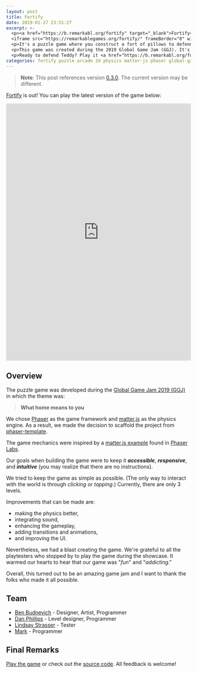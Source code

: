 ```yaml
---
layout: post
title: Fortify
date: 2019-01-27 23:51:27
excerpt: >-
  <p><a href="https://b.remarkabl.org/fortify" target="_blank">Fortify</a> has been released!</p>
  <iframe src="https://remarkablegames.org/fortify/" frameBorder="0" width="100%" height="600px"></iframe>
  <p>It's a puzzle game where you construct a fort of pillows to defend Teddy.</p>
  <p>This game was created during the 2019 Global Game Jam (GGJ). It's open-source with the <a href="https://github.com/remarkablegames/fortify" target="_blank">code on GitHub</a>.</p>
  <p>Ready to defend Teddy? Play it <a href="https://b.remarkabl.org/fortify" target="_blank">here</a>.</p>
categories: fortify puzzle arcade 2d physics matter-js phaser global-game-jam ggj
---
```


> **Note**: This post references version [0.3.0](https://github.com/remarkablegames/fortify/tree/v0.3.0). The current version may be different.

[Fortify](https://b.remarkabl.org/fortify) is out! You can play the latest version of the game below:

<iframe src="https://remarkablegames.org/fortify/" frameBorder="0" width="100%" height="700px"></iframe>

## Overview

The puzzle game was developed during the [Global Game Jam 2019 (GGJ)](https://globalgamejam.org/news/theme-global-game-jam-2019-%E2%80%A6) in which the theme was:

> **What home means to you**

We chose [Phaser](https://phaser.io/) as the game framework and [matter.js](http://brm.io/matter-js/) as the physics engine. As a result, we made the decision to scaffold the project from [phaser-template](https://github.com/remarkablegames/phaser-template).

The game mechanics were inspired by a [matter.js example](https://labs.phaser.io/view.html?src=src\physics\matterjs\advanced%20shape%20creation.js) found in [Phaser Labs](https://labs.phaser.io/).

Our goals when building the game were to keep it _**accessible**_, _**responsive**_, and _**intuitive**_ (you may realize that there are no instructions).

We tried to keep the game as simple as possible. (The only way to interact with the world is through _clicking_ or _tapping_.) Currently, there are only 3 levels.

Improvements that can be made are:

- making the physics better,
- integrating sound,
- enhancing the gameplay,
- adding transitions and animations,
- and improving the UI.

Nevertheless, we had a blast creating the game. We're grateful to all the playtesters who stopped by to play the game during the showcase. It warmed our hearts to hear that our game was "_fun_" and "_addicting_."

Overall, this turned out to be an amazing game jam and I want to thank the folks who made it all possible.

## Team

- [Ben Budnevich](https://github.com/benox3) - Designer, Artist, Programmer
- [Dan Phillips](https://github.com/danmakenoise) - Level designer, Programmer
- [Lindsay Strasser](https://github.com/Strasserl) - Tester
- [Mark](https://github.com/remarkablemark) - Programmer

## Final Remarks

[Play the game](https://b.remarkabl.org/fortify) or check out the [source code](https://github.com/remarkablegames/fortify). All feedback is welcome!
